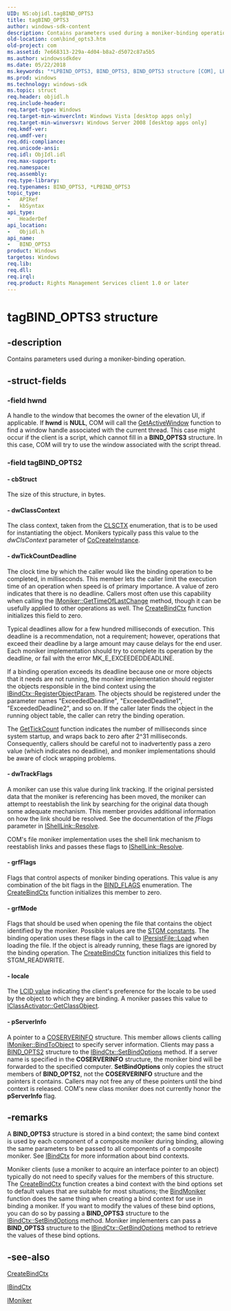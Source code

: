 ```yaml
---
UID: NS:objidl.tagBIND_OPTS3
title: tagBIND_OPTS3
author: windows-sdk-content
description: Contains parameters used during a moniker-binding operation.
old-location: com\bind_opts3.htm
old-project: com
ms.assetid: 7e668313-229a-4d04-b8a2-d5072c87a5b5
ms.author: windowssdkdev
ms.date: 05/22/2018
ms.keywords: "*LPBIND_OPTS3, BIND_OPTS3, BIND_OPTS3 structure [COM], LPBIND_OPTS3, LPBIND_OPTS3 structure pointer [COM], _com_BIND_OPTS3, com.bind_opts3, objidl/BIND_OPTS3, objidl/LPBIND_OPTS3, tagBIND_OPTS3"
ms.prod: windows
ms.technology: windows-sdk
ms.topic: struct
req.header: objidl.h
req.include-header: 
req.target-type: Windows
req.target-min-winverclnt: Windows Vista [desktop apps only]
req.target-min-winversvr: Windows Server 2008 [desktop apps only]
req.kmdf-ver: 
req.umdf-ver: 
req.ddi-compliance: 
req.unicode-ansi: 
req.idl: ObjIdl.idl
req.max-support: 
req.namespace: 
req.assembly: 
req.type-library: 
req.typenames: BIND_OPTS3, *LPBIND_OPTS3
topic_type:
-	APIRef
-	kbSyntax
api_type:
-	HeaderDef
api_location:
-	Objidl.h
api_name:
-	BIND_OPTS3
product: Windows
targetos: Windows
req.lib: 
req.dll: 
req.irql: 
req.product: Rights Management Services client 1.0 or later
---
```


# tagBIND_OPTS3 structure


## -description


Contains parameters used during a moniker-binding operation.


## -struct-fields




### -field hwnd

A handle to the window that becomes the owner of the elevation UI, if applicable. If <b>hwnd</b> is <b>NULL</b>, COM will call the <a href="_win32_GetActiveWindow_cpp">GetActiveWindow</a> function to find a window handle associated with the current thread. This case might occur if the client is a script, which cannot fill in a <b>BIND_OPTS3</b> structure. In this case, COM will try to use the window associated with the script thread.



### -field tagBIND_OPTS2

 




#### - cbStruct

The size of this structure, in bytes.


#### - dwClassContext

The class context, taken from the <a href="https://msdn.microsoft.com/dcb82ff2-56e4-4c7e-a621-7ffd0f1a9d8e">CLSCTX</a> enumeration, that is to be used for instantiating the object. Monikers typically pass this value to the <i>dwClsContext</i> parameter of <a href="https://msdn.microsoft.com/7295a55b-12c7-4ed0-a7a4-9ecee16afdec">CoCreateInstance</a>.


#### - dwTickCountDeadline

The clock time by which the caller would like the binding operation to be completed, in milliseconds. This member lets the caller limit the execution time of an operation when speed is of primary importance. A value of zero indicates that there is no deadline. Callers most often use this capability when calling the <a href="https://msdn.microsoft.com/120cc951-6797-4ef6-890b-57ff8d3d23ba">IMoniker::GetTimeOfLastChange</a> method, though it can be usefully applied to other operations as well. The <a href="https://msdn.microsoft.com/0f0ded09-7a7c-40bb-8198-b9f5058827d4">CreateBindCtx</a> function initializes this field to zero.

Typical deadlines allow for a few hundred milliseconds of execution. This deadline is a recommendation, not a requirement; however, operations that exceed their deadline by a large amount may cause delays for the end user. Each moniker implementation should try to complete its operation by the deadline, or fail with the error MK_E_EXCEEDEDDEADLINE.

If a binding operation exceeds its deadline because one or more objects that it needs are not running, the moniker implementation should register the objects responsible in the bind context using the <a href="https://msdn.microsoft.com/7ee2b5b2-9b9c-41f1-8e58-7432ebc0f9ed">IBindCtx::RegisterObjectParam</a>. The objects should be registered under the parameter names "ExceededDeadline", "ExceededDeadline1", "ExceededDeadline2", and so on. If the caller later finds the object in the running object table, the caller can retry the binding operation.

The <a href="https://msdn.microsoft.com/22201c82-a49a-4972-9f49-6baf6d23a1ea">GetTickCount</a> function indicates the number of milliseconds since system startup, and wraps back to zero after 2^31 milliseconds. Consequently, callers should be careful not to inadvertently pass a zero value (which indicates no deadline), and moniker implementations should be aware of clock wrapping problems. 


#### - dwTrackFlags

A moniker can use this value during link tracking. If the original persisted data that the moniker is referencing has been moved, the moniker can attempt to reestablish the link by searching for the original data though some adequate mechanism. This member provides additional information on how the link should be resolved. See the documentation of the <i>fFlags</i> parameter in <a href="_win32_IShellLink_Resolve">IShellLink::Resolve</a>.

COM's file moniker implementation uses the shell link mechanism to reestablish links and passes these flags to <a href="_win32_IShellLink_Resolve">IShellLink::Resolve</a>. 


#### - grfFlags

Flags that control aspects of moniker binding operations. This value is any combination of the bit flags in the <a href="https://msdn.microsoft.com/e8884e82-5de2-4a1f-b79c-d431afe9e87e">BIND_FLAGS</a> enumeration. The <a href="https://msdn.microsoft.com/0f0ded09-7a7c-40bb-8198-b9f5058827d4">CreateBindCtx</a> function initializes this member to zero.


#### - grfMode

Flags that should be used when opening the file that contains the object identified by the moniker. Possible values  are the <a href="https://msdn.microsoft.com/15a35da9-332a-46e1-9190-500c95e26f59">STGM constants</a>. The binding operation uses these flags in the call to <a href="https://msdn.microsoft.com/8391aa5c-fe6e-4b03-9eef-7958f75910a5">IPersistFile::Load</a> when loading the file. If the object is already running, these flags are ignored by the binding operation. The <a href="https://msdn.microsoft.com/0f0ded09-7a7c-40bb-8198-b9f5058827d4">CreateBindCtx</a> function initializes this field to STGM_READWRITE. 


#### - locale

The <a href="https://msdn.microsoft.com/8a6373e0-46c2-4b1b-bc67-543f426ef15a">LCID value</a> indicating the client's preference for the locale to be used by the object to which they are binding. A moniker passes this value to <a href="https://msdn.microsoft.com/1bbffe63-bd3a-40c8-aece-63121a437269">IClassActivator::GetClassObject</a>.


#### - pServerInfo

A pointer to a <a href="https://msdn.microsoft.com/88c94a7f-5cf0-4d61-833f-91cba45d8624">COSERVERINFO</a> structure. This member allows clients calling <a href="https://msdn.microsoft.com/b5ce39ff-3387-4f72-9aea-5a26eed3810c">IMoniker::BindToObject</a> to specify server information. Clients may pass a <a href="https://msdn.microsoft.com/fb2aa8c1-dddc-480e-b544-61a1074125ef">BIND_OPTS2</a> structure to the <a href="https://msdn.microsoft.com/9dcce48e-567e-42b4-8df2-2bc861cb5fcb">IBindCtx::SetBindOptions</a> method. If a server name is specified in the <b>COSERVERINFO</b> structure, the moniker bind will be forwarded to the specified computer. <b>SetBindOptions</b> only copies the struct members of <b>BIND_OPTS2</b>, not the <b>COSERVERINFO</b> structure and the pointers it contains. Callers may not free any of these pointers until the bind context is released. COM's new class moniker does not currently honor the <b>pServerInfo</b> flag.



## -remarks



A <b>BIND_OPTS3</b> structure is stored in a bind context; the same bind context is used by each component of a composite moniker during binding, allowing the same parameters to be passed to all components of a composite moniker. See <a href="https://msdn.microsoft.com/e4c8abb5-0c89-44dd-8d95-efbfcc999b46">IBindCtx</a> for more information about bind contexts.

Moniker clients (use a moniker to acquire an interface pointer to an object) typically do not need to specify values for the members of this structure. The <a href="https://msdn.microsoft.com/0f0ded09-7a7c-40bb-8198-b9f5058827d4">CreateBindCtx</a> function creates a bind context with the bind options set to default values that are suitable for most situations; the <a href="https://msdn.microsoft.com/5a022c39-fc2c-458b-9dfe-fed1255d49a4">BindMoniker</a> function does the same thing when creating a bind context for use in binding a moniker. If you want to modify the values of these bind options, you can do so by passing a <b>BIND_OPTS3</b> structure to the <a href="https://msdn.microsoft.com/9dcce48e-567e-42b4-8df2-2bc861cb5fcb">IBindCtx::SetBindOptions</a> method. Moniker implementers can pass a <b>BIND_OPTS3</b> structure to the <a href="https://msdn.microsoft.com/ccb239ee-922f-4e66-8aca-7651c0243a2b">IBindCtx::GetBindOptions</a> method to retrieve the values of these bind options.




## -see-also




<a href="https://msdn.microsoft.com/0f0ded09-7a7c-40bb-8198-b9f5058827d4">CreateBindCtx</a>



<a href="https://msdn.microsoft.com/e4c8abb5-0c89-44dd-8d95-efbfcc999b46">IBindCtx</a>



<a href="https://msdn.microsoft.com/17f4c1df-7a9c-42ef-a888-70cd8d85f070">IMoniker</a>
 

 

